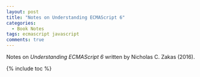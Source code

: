 ```yaml
---
layout: post
title: "Notes on Understanding ECMAScript 6"
categories:
  - Book Notes
tags: ecmascript javascript
comments: true
---
```


Notes on *Understanding ECMAScript 6* written by Nicholas C. Zakas (2016).

{% include toc %}